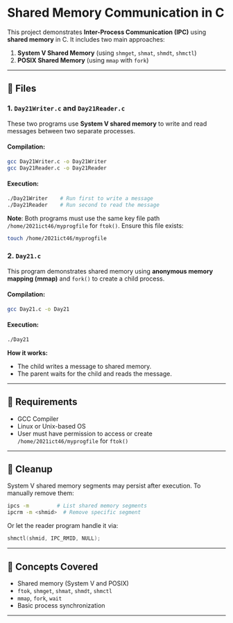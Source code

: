 # Shared Memory Communication in C

This project demonstrates **Inter-Process Communication (IPC)** using **shared memory** in C. It includes two main approaches:

1. **System V Shared Memory** (using `shmget`, `shmat`, `shmdt`, `shmctl`)
2. **POSIX Shared Memory** (using `mmap` with `fork`)

---

## 📁 Files

### 1. `Day21Writer.c` and `Day21Reader.c`
These two programs use **System V shared memory** to write and read messages between two separate processes.

#### Compilation:
```bash
gcc Day21Writer.c -o Day21Writer
gcc Day21Reader.c -o Day21Reader
```

#### Execution:
```bash
./Day21Writer    # Run first to write a message
./Day21Reader    # Run second to read the message
```

**Note**: Both programs must use the same key file path `/home/2021ict46/myprogfile` for `ftok()`. Ensure this file exists:
```bash
touch /home/2021ict46/myprogfile
```

### 2. `Day21.c`
This program demonstrates shared memory using **anonymous memory mapping (mmap)** and `fork()` to create a child process.

#### Compilation:
```bash
gcc Day21.c -o Day21
```

#### Execution:
```bash
./Day21
```

**How it works:**
- The child writes a message to shared memory.
- The parent waits for the child and reads the message.

---

## 📌 Requirements

- GCC Compiler
- Linux or Unix-based OS
- User must have permission to access or create `/home/2021ict46/myprogfile` for `ftok()`

---

## 🧹 Cleanup

System V shared memory segments may persist after execution. To manually remove them:
```bash
ipcs -m         # List shared memory segments
ipcrm -m <shmid>  # Remove specific segment
```

Or let the reader program handle it via:
```c
shmctl(shmid, IPC_RMID, NULL);
```

---

## 🧠 Concepts Covered

- Shared memory (System V and POSIX)
- `ftok`, `shmget`, `shmat`, `shmdt`, `shmctl`
- `mmap`, `fork`, `wait`
- Basic process synchronization

---

